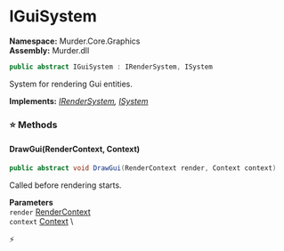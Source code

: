 # IGuiSystem

**Namespace:** Murder.Core.Graphics \
**Assembly:** Murder.dll

```csharp
public abstract IGuiSystem : IRenderSystem, ISystem
```

System for rendering Gui entities.

**Implements:** _[IRenderSystem](../..//Bang/Systems/IRenderSystem.html), [ISystem](../..//Bang/Systems/ISystem.html)_

### ⭐ Methods
#### DrawGui(RenderContext, Context)
```csharp
public abstract void DrawGui(RenderContext render, Context context)
```

Called before rendering starts.

**Parameters** \
`render` [RenderContext](../..//Murder/Core/Graphics/RenderContext.html) \
`context` [Context](../..//Bang/Contexts/Context.html) \



⚡